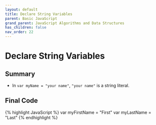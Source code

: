 ```yaml
---
layout: default
title: Declare String Variables
parent: Basic JavaScript
grand_parent: JavaScript Algorithms and Data Structures
has_children: false
nav_order: 22
---
```

# Declare String Variables
## Summary
- In `var myName = "your name"`, `"your name"` is a string literal.

## Final Code

{% highlight JavaScript %}
var myFirstName = "First"
var myLastName = "Last"
{% endhighlight %}